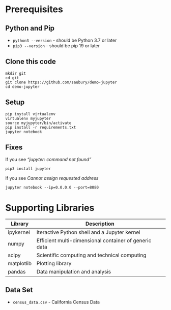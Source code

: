 # Prerequisites

## Python and Pip
- `python3 --version` - should be Python 3.7 or later
- `pip3 --version` - should be pip 19 or later

## Clone this code
```
mkdir git
cd git
git clone https://github.com/saubury/demo-jupyter
cd demo-jupyter
```

## Setup
```
pip install virtualenv
virtualenv myjupyter
source myjupyter/bin/activate
pip install -r requirements.txt
jupyter notebook
```

## Fixes
If you see _“jupyter: command not found”_
```
pip3 install jupyter
```

If you see _Cannot assign requested address_
```
jupyter notebook --ip=0.0.0.0 --port=8080
```

# Supporting Libraries
| Library | Description
| - |- |
| ipykernel | Iteractive Python shell and a Jupyter kernel 
| numpy | Efficient multi-dimensional container of generic data
| scipy | Scientific computing and technical computing
| matplotlib | Plotting library
| pandas | Data manipulation and analysis


## Data Set
- `census_data.csv` - California Census Data
